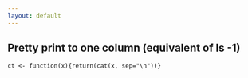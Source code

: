 ```yaml
---
layout: default
---
```


## Pretty print to one column (equivalent of ls -1)

    ct <- function(x){return(cat(x, sep="\n"))}
